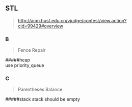 ## STL
>http://acm.hust.edu.cn/vjudge/contest/view.action?cid=99429#overview

### B

> Fence Repair

#####heap   
use priority_queue

### C
> Parentheses Balance

#####stack
stack should be empty